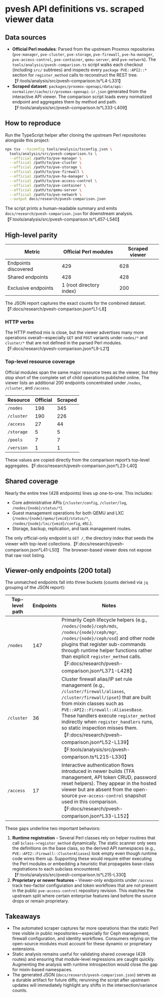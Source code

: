 # pvesh API definitions vs. scraped viewer data

## Data sources
- **Official Perl modules**: Parsed from the upstream Proxmox repositories (`pve-manager`, `pve-cluster`, `pve-storage`, `pve-firewall`, `pve-ha-manager`, `pve-access-control`, `pve-container`, `qemu-server`, and `pve-network`). The `tools/analysis/pvesh-comparison.ts` script walks each checkout (including `src/` subtrees) and inspects every `package PVE::API2::*` section for `register_method` calls to reconstruct the REST tree.【F:tools/analysis/src/pvesh-comparison.ts†L4-L331】
- **Scraped dataset**: `packages/proxmox-openapi/data/api-normalizer/cache/ir/proxmox-openapi-ir.json` generated from the interactive API viewer. The comparison script loads every normalized endpoint and aggregates them by method and path.【F:tools/analysis/src/pvesh-comparison.ts†L333-L409】

## How to reproduce
Run the TypeScript helper after cloning the upstream Perl repositories alongside this project:

```bash
npx tsx --tsconfig tools/analysis/tsconfig.json \
  tools/analysis/src/pvesh-comparison.ts \
  --official /path/to/pve-manager \
  --official /path/to/pve-cluster \
  --official /path/to/pve-storage \
  --official /path/to/pve-firewall \
  --official /path/to/pve-ha-manager \
  --official /path/to/pve-access-control \
  --official /path/to/pve-container \
  --official /path/to/qemu-server \
  --official /path/to/pve-network \
  --output docs/research/pvesh-comparison.json
```

The script prints a human-readable summary and emits `docs/research/pvesh-comparison.json` for downstream analysis.【F:tools/analysis/src/pvesh-comparison.ts†L457-L540】

## High-level parity
| Metric | Official Perl modules | Scraped viewer |
| --- | --- | --- |
| Endpoints discovered | 429 | 628 |
| Shared endpoints | 428 | 428 |
| Exclusive endpoints | 1 (root directory index) | 200 |

The JSON report captures the exact counts for the combined dataset.【F:docs/research/pvesh-comparison.json†L1-L8】

### HTTP verbs
The HTTP method mix is close, but the viewer advertises many more operations overall—especially `GET` and `POST` variants under `nodes/*` and `cluster/*` that are not defined in the parsed Perl modules.【F:docs/research/pvesh-comparison.json†L9-L21】

### Top-level resource coverage
Official modules span the same major resource trees as the viewer, but they stop short of the complete set of child operations published online. The viewer lists an additional 200 endpoints concentrated under `/nodes`, `/cluster`, and `/access`.

| Resource | Official | Scraped |
| --- | --- | --- |
| `/nodes` | 198 | 345 |
| `/cluster` | 190 | 226 |
| `/access` | 27 | 44 |
| `/storage` | 5 | 5 |
| `/pools` | 7 | 7 |
| `/version` | 1 | 1 |

These values are copied directly from the comparison report’s top-level aggregates.【F:docs/research/pvesh-comparison.json†L23-L40】

## Shared coverage
Nearly the entire tree (428 endpoints) lines up one-to-one. This includes:
- Core administrative APIs (`/cluster/config`, `/cluster/log`, `/nodes/{node}/status/*`).
- Guest management operations for both QEMU and LXC (`/nodes/{node}/qemu/{vmid}/status/*`, `/nodes/{node}/lxc/{vmid}/config`, etc.).
- Storage, backup, replication, and task management routes.

The only official-only endpoint is `GET /`, the directory index that seeds the viewer with top-level collections.【F:docs/research/pvesh-comparison.json†L41-L50】 The browser-based viewer does not expose that raw root listing.

## Viewer-only endpoints (200 total)
The unmatched endpoints fall into three buckets (counts derived via `jq` grouping of the JSON report):

| Top-level path | Endpoints | Notes |
| --- | --- | --- |
| `/nodes` | 147 | Primarily Ceph lifecycle helpers (e.g., `/nodes/{node}/ceph/mds`, `/nodes/{node}/ceph/mgr`, `/nodes/{node}/ceph/osd`) and other node plugins that register sub-commands through runtime helper functions rather than explicit `register_method` calls.【F:docs/research/pvesh-comparison.json†L371-L428】 |
| `/cluster` | 36 | Cluster firewall alias/IP set rule management (e.g., `/cluster/firewall/aliases`, `/cluster/firewall/ipset`) that are built from mixin classes such as `PVE::API2::Firewall::AliasesBase`. These handlers execute `register_method` indirectly when `register_handlers` runs, so static inspection misses them.【F:docs/research/pvesh-comparison.json†L52-L139】【F:tools/analysis/src/pvesh-comparison.ts†L215-L330】 |
| `/access` | 17 | Interactive authentication flows introduced in newer builds (TFA management, API token CRUD, password reset helpers). They appear in the hosted viewer but are absent from the open-source `pve-access-control` snapshot used in this comparison.【F:docs/research/pvesh-comparison.json†L33-L152】 |

These gaps underline two important behaviors:
1. **Runtime registration** – Several Perl classes rely on helper routines that call `$class->register_method` dynamically. The static scanner only sees the definitions on the base class, so the derived API namespaces (e.g., `PVE::API2::Firewall::ClusterAliases`) look empty even though runtime code wires them up. Supporting these would require either executing the Perl modules or embedding a heuristic that propagates base-class registrations to each subclass encountered.【F:tools/analysis/src/pvesh-comparison.ts†L215-L330】
2. **Proprietary or newer features** – Viewer-only endpoints under `/access` track two-factor configuration and token workflows that are not present in the public `pve-access-control` repository revision. This matches the upstream split where certain enterprise features land before the source drops or remain proprietary.

## Takeaways
- The automated scraper captures far more operations than the static Perl tree visible in public repositories—especially for Ceph management, firewall configuration, and identity workflows. Consumers relying on the open-source modules must account for these dynamic or proprietary extensions.
- Static analysis remains useful for validating shared coverage (428 routes) and ensuring that module-level regressions are caught quickly. Augmenting the analysis with runtime introspection would close the gap for mixin-based namespaces.
- The generated JSON (`docs/research/pvesh-comparison.json`) serves as a durable artifact for future diffs; rerunning the script after upstream updates will immediately highlight any shifts in the intersection/variance counts.
